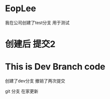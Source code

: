 # EopLee
我在公司创建了test分支  用于测试



创建后 提交2
=======

This is Dev Branch code
=======



创建了dev分支  撤销了两次提交





git 分支 在家更新